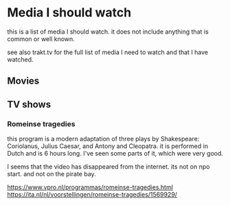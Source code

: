 # Media I should watch

this is  a list of media I should watch. it does not include anything that is common or well known.

see also trakt.tv for the full list of media I need to watch and that I have watched.

## Movies

## TV shows

### Romeinse tragedies

this program is a modern adaptation of three plays by Shakespeare: Coriolanus, Julius Caesar, and Antony and Cleopatra. it is performed in Dutch and is 6 hours long. I've seen some parts of it, which were very good.

I seems that the video has disappeared from the internet.
its not on npo start. and not on the pirate bay.

<https://www.vpro.nl/programmas/romeinse-tragedies.html>
<https://ita.nl/nl/voorstellingen/romeinse-tragedies/1569929/>
